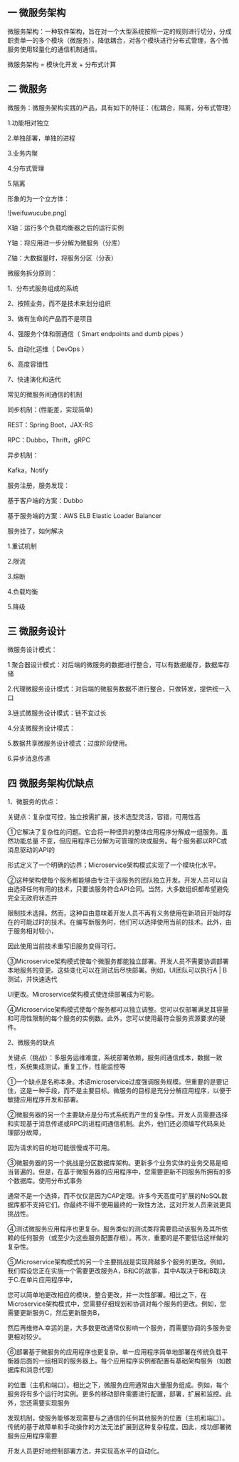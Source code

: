 ## 一 微服务架构

微服务架构：一种软件架构，旨在对一个大型系统按照一定的规则进行切分，分成职责单一的多个模块（微服务），降低耦合，对各个模块进行分布式管理，各个微服务使用轻量化的通信机制通信。

微服务架构  = 模块化开发 + 分布式计算

## 二 微服务

微服务：微服务架构实践的产品，具有如下的特征：（松耦合，隔离，分布式管理）

1.功能相对独立

2.单独部署，单独的进程

3.业务内聚

4.分布式管理

5.隔离

形象的为一个立方体：

![weifuwucube.png]

X轴：运行多个负载均衡器之后的运行实例

Y轴：将应用进一步分解为微服务（分库）

Z轴：大数据量时，将服务分区（分表）

微服务拆分原则：

1、分布式服务组成的系统

2、按照业务，而不是技术来划分组织

3、做有生命的产品而不是项目

4、强服务个体和弱通信（ Smart endpoints and dumb pipes ）

5、自动化运维（ DevOps ）

6、高度容错性

7、快速演化和迭代

常见的微服务间通信的机制

同步机制：(性能差，实现简单)

REST：Spring Boot，JAX-RS

RPC：Dubbo，Thrift，gRPC

异步机制：

Kafka，Notify

服务注册，服务发现：

基于客户端的方案：Dubbo

基于服务端的方案：AWS ELB Elastic Loader Balancer

服务挂了，如何解决

1.重试机制

2.限流

3.熔断

4.负载均衡

5.降级

## 三 微服务设计

微服务设计模式：

1.聚合器设计模式：对后端的微服务的数据进行整合，可以有数据缓存，数据库存储

2.代理微服务设计模式：对后端的微服务数据不进行整合，只做转发，提供统一入口

3.链式微服务设计模式：链不宜过长

4.分支微服务设计模式：

5.数据共享微服务设计模式：过度阶段使用。

6.异步消息传递

## 四 微服务架构优缺点

1、微服务的优点：

关键点：复杂度可控，独立按需扩展，技术选型灵活，容错，可用性高

①它解决了复杂性的问题。它会将一种怪异的整体应用程序分解成一组服务。虽然功能总量 不变，但应用程序已分解为可管理的块或服务。每个服务都以RPC或消息驱动的API的

形式定义了一个明确的边界；Microservice架构模式实现了一个模块化水平。

②这种架构使每个服务都能够由专注于该服务的团队独立开发。开发人员可以自由选择任何有用的技术，只要该服务符合API合同。当然，大多数组织都希望避免完全无政府状态并

限制技术选择。然而，这种自由意味着开发人员不再有义务使用在新项目开始时存在的可能过时的技术。在编写新服务时，他们可以选择使用当前的技术。此外，由于服务相对较小，

因此使用当前技术重写旧服务变得可行。

③Microservice架构模式使每个微服务都能独立部署。开发人员不需要协调部署本地服务的变更。这些变化可以在测试后尽快部署。例如，UI团队可以执行A | B测试，并快速迭代

UI更改。Microservice架构模式使连续部署成为可能。

④Microservice架构模式使每个服务都可以独立调整。您可以仅部署满足其容量和可用性限制的每个服务的实例数。此外，您可以使用最符合服务资源要求的硬件。

2、微服务的缺点

关键点（挑战）：多服务运维难度，系统部署依赖，服务间通信成本，数据一致性，系统集成测试，重复工作，性能监控等

①一个缺点是名称本身。术语microservice过度强调服务规模。但重要的是要记住，这是一种手段，而不是主要目标。微服务的目标是充分分解应用程序，以便于敏捷应用程序开发和部署。

②微服务器的另一个主要缺点是分布式系统而产生的复杂性。开发人员需要选择和实现基于消息传递或RPC的进程间通信机制。此外，他们还必须编写代码来处理部分故障，

因为请求的目的地可能很慢或不可用。

③微服务器的另一个挑战是分区数据库架构。更新多个业务实体的业务交易是相当普遍的。但是，在基于微服务器的应用程序中，您需要更新不同服务所拥有的多个数据库。使用分布式事务

通常不是一个选择，而不仅仅是因为CAP定理。许多今天高度可扩展的NoSQL数据库都不支持它们。你最终不得不使用最终的一致性方法，这对开发人员来说更具挑战性。

④测试微服务应用程序也更复杂。服务类似的测试类将需要启动该服务及其所依赖的任何服务（或至少为这些服务配置存根）。再次，重要的是不要低估这样做的复杂性。

⑤Microservice架构模式的另一个主要挑战是实现跨越多个服务的更改。例如，我们假设您正在实施一个需要更改服务A，B和C的故事，其中A取决于B和B取决于C.在单片应用程序中，

您可以简单地更改相应的模块，整合更改，并一次性部署。相比之下，在Microservice架构模式中，您需要仔细规划和协调对每个服务的更改。例如，您需要更新服务C，然后更新服务B，

然后再维修A.幸运的是，大多数更改通常仅影响一个服务，而需要协调的多服务变更相对较少。

⑥部署基于微服务的应用程序也更复杂。单一应用程序简单地部署在传统负载平衡器后面的一组相同的服务器上。每个应用程序实例都配置有基础架构服务（如数据库和消息代理）

的位置（主机和端口）。相比之下，微服务应用通常由大量服务组成。例如，每个服务将有多个运行时实例。更多的移动部件需要进行配置，部署，扩展和监控。此外，您还需要实现服务

发现机制，使服务能够发现需要与之通信的任何其他服务的位置（主机和端口）。传统的基于故障单和手动操作的方法无法扩展到这种复杂程度。因此，成功部署微服务应用程序需要

开发人员更好地控制部署方法，并实现高水平的自动化。
